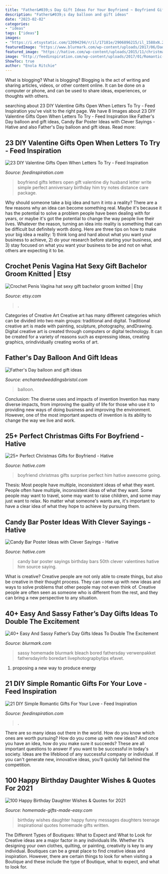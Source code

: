 ```yaml
---
title: "Father&#039;s Day Gift Ideas For Your Boyfriend ~ Boyfriend Gifts Letters Open Gift Valentine Diy Husband Letter Write Simple Perfect Anniversary Birthday Him Try Notes Distance Care Package"
description: "Father&#039;s day balloon and gift ideas"
date: "2023-02-02"
categories:
- "ideas"
tags: ["ideas"]
images:
- "https://i.etsystatic.com/12094294/r/il/17181e/2906896215/il_1588xN.2906896215_rsjq.jpg"
featuredImage: "https://www.blurmark.com/wp-content/uploads/2017/06/Daddy-Daughter-Photo-Frame.jpg"
featured_image: "https://hative.com/wp-content/uploads/2015/11/christmas-gifts-for-boyfriend/9-christmas-gifts-for-boyfriend.jpg"
image: "http://feedinspiration.com/wp-content/uploads/2017/01/Romantic-DIY-Valentines-Gifts-for-Him.jpg"
ShowToc: true
author: "Enola Ritchie"
---
```



What is blogging?
What is blogging? Blogging is the act of writing and sharing articles, videos, or other content online. It can be done on a computer or phone, and can be used to share ideas, experiences, or thoughts with others.

	

		
searching about 23 DIY Valentine Gifts Open When Letters To Try - Feed Inspiration you've visit to the right page. We have 8 Images about 23 DIY Valentine Gifts Open When Letters To Try - Feed Inspiration like Father&#039;s Day balloon and gift ideas, Candy Bar Poster Ideas with Clever Sayings - Hative and also Father&#039;s Day balloon and gift ideas. Read more:
		
    
## 23 DIY Valentine Gifts Open When Letters To Try - Feed Inspiration

<img loading=lazy src="http://feedinspiration.com/wp-content/uploads/2016/12/Perfect-gift-for-boyfriend.jpg" onerror="this.onerror=null;this.src='https://tse1.mm.bing.net/th?id=OIP.J9BJ5Ro-QDwv9-xSf6OkIQHaJ6&amp;pid=15.1';" alt="23 DIY Valentine Gifts Open When Letters To Try - Feed Inspiration">

_Source: feedinspiration.com_

>boyfriend gifts letters open gift valentine diy husband letter write simple perfect anniversary birthday him try notes distance care package. 

	

Why should someone take a big idea and turn it into a reality?
There are a few reasons why an idea can become something real. Maybe it's because it has the potential to solve a problem people have been dealing with for years, or maybe it's got the potential to change the way people live their lives. Whatever the reason, turning an idea into reality is something that can be difficult but definitely worth doing. Here are three tips on how to make your big idea a reality: 1) think long and hard about what you want your business to achieve, 2) do your research before starting your business, and 3) stay focused on what you want your business to be and not on what others are expecting it to be.

    
## Crochet Penis Vagina Hat Sexy Gift Bachelor Groom Knitted | Etsy

<img loading=lazy src="https://i.etsystatic.com/12094294/r/il/17181e/2906896215/il_1588xN.2906896215_rsjq.jpg" onerror="this.onerror=null;this.src='https://tse3.mm.bing.net/th?id=OIP.B0Ljjhnait36_Og1YqtjjQHaJ3&amp;pid=15.1';" alt="Crochet Penis Vagina hat sexy gift bachelor groom knitted | Etsy">

_Source: etsy.com_

>. 

	

Categories of Creative Art
Creative art has many different categories which can be divided into two main groups: traditional and digital. Traditional creative art is made with painting, sculpture, photography, andDrawing. Digital creative art is created through computers or digital technology. It can be created for a variety of reasons such as expressing ideas, creating graphics, orindividually creating works of art.

    
## Father&#039;s Day Balloon And Gift Ideas

<img loading=lazy src="http://www.enchantedweddingsbristol.com/uploads/4/6/9/8/46980855/s542440728562510073_p1435_i3_w3024.jpeg?width=640" onerror="this.onerror=null;this.src='https://tse3.mm.bing.net/th?id=OIP.7w528AOYRUXEwPTorpxO5wHaJ3&amp;pid=15.1';" alt="Father&#039;s Day balloon and gift ideas">

_Source: enchantedweddingsbristol.com_

>balloon. 

	

Conclusion: The diverse uses and impacts of invention
Invention has many diverse impacts, from improving the quality of life for those who use it to providing new ways of doing business and improving the environment. However, one of the most important aspects of invention is its ability to change the way we live and work.

    
## 25+ Perfect Christmas Gifts For Boyfriend - Hative

<img loading=lazy src="https://hative.com/wp-content/uploads/2015/11/christmas-gifts-for-boyfriend/9-christmas-gifts-for-boyfriend.jpg" onerror="this.onerror=null;this.src='https://tse3.mm.bing.net/th?id=OIP.IoAzvBSxJjW4AkRHDv2lcwHaO8&amp;pid=15.1';" alt="25+ Perfect Christmas Gifts for Boyfriend - Hative">

_Source: hative.com_

>boyfriend christmas gifts surprise perfect him hative awesome going. 

	

Thesis: Most people have multiple, inconsistent ideas of what they want.
People often have multiple, inconsistent ideas of what they want. Some people may want to travel, some may want to raise children, and some may just want to relax. No matter what someone's wants are, it's important to have a clear idea of what they hope to achieve by pursuing them.

    
## Candy Bar Poster Ideas With Clever Sayings - Hative

<img loading=lazy src="https://hative.com/wp-content/uploads/2015/01/candy-bar-sayings/8-candy-bar-saying-ideas.jpg" onerror="this.onerror=null;this.src='https://tse4.mm.bing.net/th?id=OIP.ZCQ7LAyHzLc_TkZApETBdwHaJ4&amp;pid=15.1';" alt="Candy Bar Poster Ideas with Clever Sayings - Hative">

_Source: hative.com_

>candy bar poster sayings birthday bars 50th clever valentines hative him source saying. 

	

What is creative?
Creative people are not only able to create things, but also be creative in their thought process. They can come up with new ideas and ways to solve problems that other people may not even think of. Creative people are often seen as someone who is different from the rest, and they can bring a new perspective to any situation.

    
## 40+ Easy And Sassy Father’s Day Gifts Ideas To Double The Excitement

<img loading=lazy src="https://www.blurmark.com/wp-content/uploads/2017/06/Daddy-Daughter-Photo-Frame.jpg" onerror="this.onerror=null;this.src='https://tse2.mm.bing.net/th?id=OIP.wayntZwxHz-c5keWKO1xygHaJ4&amp;pid=15.1';" alt="40+ Easy And Sassy Father’s Day Gifts Ideas To Double The Excitement">

_Source: blurmark.com_

>sassy homemade blurmark bleach bored fathersday verwenpakket fathersdayinfo boredart livephotograpbytips efavet. 

	

1. proposing a new way to produce energy 

    
## 21 DIY Simple Romantic Gifts For Your Love - Feed Inspiration

<img loading=lazy src="http://feedinspiration.com/wp-content/uploads/2017/01/Romantic-DIY-Valentines-Gifts-for-Him.jpg" onerror="this.onerror=null;this.src='https://tse2.mm.bing.net/th?id=OIP.FpMsGZH0y3bLbHgENR9HWgHaL8&amp;pid=15.1';" alt="21 DIY Simple Romantic Gifts For Your Love - Feed Inspiration">

_Source: feedinspiration.com_

>. 

	

There are so many ideas out there in the world. How do you know which ones are worth pursuing? How do you come up with new ideas? And once you have an idea, how do you make sure it succeeds? These are all important questions to answer if you want to be successful in today's society. Ideas are the lifeblood of any successful company or individual. If you can't generate new, innovative ideas, you'll quickly fall behind the competition.

    
## 100 Happy Birthday Daughter Wishes &amp; Quotes For 2021

<img loading=lazy src="https://www.homemade-gifts-made-easy.com/image-files/birthday-wishes-for-daughter-fabulous-600x900.jpg" onerror="this.onerror=null;this.src='https://tse1.mm.bing.net/th?id=OIP.dTHc83mx9KP8z0LglwgcUgHaLH&amp;pid=15.1';" alt="100 Happy Birthday Daughter Wishes &amp; Quotes for 2021">

_Source: homemade-gifts-made-easy.com_

>birthday wishes daughter happy funny messages daughters teenage inspirational quotes homemade gifts written. 

	

The Different Types of Boutiques: What to Expect and What to Look for
Creative ideas are a major factor in any individuals life. Whether it’s designing your own clothes, quilting, or painting, creativity is key to any individual. Boutiques can be a great place to find creative ideas and inspiration. However, there are certain things to look for when visiting a Boutique and these include the type of Boutique, what to expect, and what to look for.

